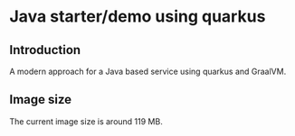 # Java starter/demo using quarkus

## Introduction

A modern approach for a Java based service using quarkus and GraalVM.


## Image size

The current image size is around 119 MB.

